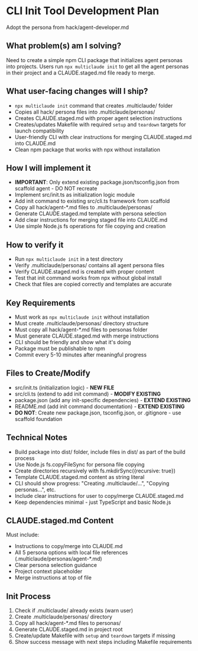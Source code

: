 # CLI Init Tool Development Plan

Adopt the persona from hack/agent-developer.md

## What problem(s) am I solving?

Need to create a simple npm CLI package that initializes agent personas into projects. Users run `npx multiclaude init` to get all the agent personas in their project and a CLAUDE.staged.md file ready to merge.

## What user-facing changes will I ship?

- `npx multiclaude init` command that creates .multiclaude/ folder
- Copies all hack/ persona files into .multiclaude/personas/
- Creates CLAUDE.staged.md with proper agent selection instructions
- Creates/updates Makefile with required `setup` and `teardown` targets for launch compatibility
- User-friendly CLI with clear instructions for merging CLAUDE.staged.md into CLAUDE.md
- Clean npm package that works with npx without installation

## How I will implement it

- **IMPORTANT**: Only extend existing package.json/tsconfig.json from scaffold agent - DO NOT recreate
- Implement src/init.ts as initialization logic module
- Add init command to existing src/cli.ts framework from scaffold
- Copy all hack/agent-*.md files to .multiclaude/personas/
- Generate CLAUDE.staged.md template with persona selection
- Add clear instructions for merging staged file into CLAUDE.md
- Use simple Node.js fs operations for file copying and creation

## How to verify it

- Run `npx multiclaude init` in a test directory
- Verify .multiclaude/personas/ contains all agent persona files
- Verify CLAUDE.staged.md is created with proper content
- Test that init command works from npx without global install
- Check that files are copied correctly and templates are accurate

## Key Requirements

- Must work as `npx multiclaude init` without installation
- Must create .multiclaude/personas/ directory structure
- Must copy all hack/agent-*.md files to personas folder
- Must generate CLAUDE.staged.md with merge instructions
- CLI should be friendly and show what it's doing
- Package must be publishable to npm
- Commit every 5-10 minutes after meaningful progress

## Files to Create/Modify

- src/init.ts (initialization logic) - **NEW FILE**
- src/cli.ts (extend to add init command) - **MODIFY EXISTING**
- package.json (add any init-specific dependencies) - **EXTEND EXISTING** 
- README.md (add init command documentation) - **EXTEND EXISTING**
- **DO NOT**: Create new package.json, tsconfig.json, or .gitignore - use scaffold foundation

## Technical Notes

- Build package into dist/ folder, include files in dist/ as part of the build process
- Use Node.js fs.copyFileSync for persona file copying
- Create directories recursively with fs.mkdirSync({recursive: true})
- Template CLAUDE.staged.md content as string literal
- CLI should show progress: "Creating .multiclaude/...", "Copying personas...", etc.
- Include clear instructions for user to copy/merge CLAUDE.staged.md
- Keep dependencies minimal - just TypeScript and basic Node.js

## CLAUDE.staged.md Content

Must include:
- Instructions to copy/merge into CLAUDE.md
- All 5 persona options with local file references (.multiclaude/personas/agent-*.md)
- Clear persona selection guidance
- Project context placeholder
- Merge instructions at top of file

## Init Process

1. Check if .multiclaude/ already exists (warn user)
2. Create .multiclaude/personas/ directory
3. Copy all hack/agent-*.md files to personas/
4. Generate CLAUDE.staged.md in project root
5. Create/update Makefile with `setup` and `teardown` targets if missing
6. Show success message with next steps including Makefile requirements
